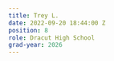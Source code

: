 ```yaml
---
title: Trey L.
date: 2022-09-20 18:44:00 Z
position: 8
role: Dracut High School
grad-year: 2026
---
```


